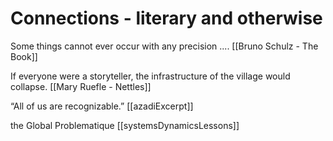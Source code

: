 # Connections - literary and otherwise  

Some things cannot ever occur with any precision ....  [[Bruno Schulz - The Book]]  

If everyone were a storyteller, the infrastructure of the village would collapse. [[Mary Ruefle - Nettles]]  

“All of us are recognizable.” [[azadiExcerpt]]  

the Global Problematique [[systemsDynamicsLessons]]  

  

